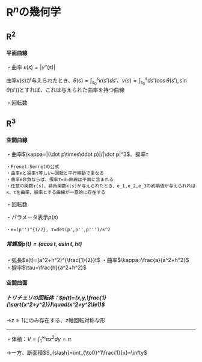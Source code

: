 # $\bm{R}^n$の幾何学



## $\bm{R}^2$

#### 平面曲線

・曲率 $\kappa(s)=|\gamma''(s)|$

曲率$\kappa(s)$が与えられたとき、$\theta(s)=\int_{s_0}^s\kappa(s') ds'$、$\gamma(s)=\int_{s_0}^sds'(\cos\theta(s'),\sin\theta(s'))$とすれば、これは与えられた曲率を持つ曲線


・回転数

## $\bm{R}^3$

#### 空間曲線

・曲率$\kappa=|(\dot p\times\ddot p)|/|\dot p|^3$、捩率$\tau$

    ・Frenet-Serretの公式
    ・曲率κと捩率τ等しい⇔回転と平行移動で重なる
    ・曲率κ非負ならば、捩率τ=0⇔曲線は平面に含まれる
    ・任意の関数τ(s)、非負関数κ(s)が与えられたとき、e_1,e_2,e_3の初期値が与えられればκ、τを曲率、捩率とする曲線が一意的に存在する

・回転数

・パラメータ表示$p(s)$

    ・κ=(p'')^{1/2}, τ=det(p',p'',p''')/κ^2

##### 常螺旋$p(t)=(a\cos t,a\sin t,ht)$
・弧長$s(t)=(a^2+h^2)^{\frac{1}{2}}t$
・曲率$\kappa=\frac{a}{a^2+h^2}$
・捩率$\tau=\frac{h}{a^2+h^2}$

#### 空間曲面


##### トリチェリの回転体：$p(t)=(x,y,\frac{1}{\sqrt{x^2+y^2}})\quad(x^2+y^2\le1)$

→$z\ge1$にのみ存在する、$z$軸回転対称な形

---

・体積：$V=\int_1^{\infty}\pi x^2dy=\pi$

→一方、断面積$S_{slash}=\int_{\to0}^1\frac{1}{x}=\infty$